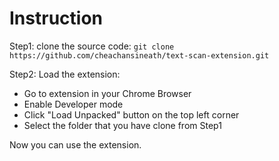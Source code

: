 # Instruction
Step1: clone the source code: ```git clone https://github.com/cheachansineath/text-scan-extension.git```

Step2: Load the extension:
  + Go to extension in your Chrome Browser
  + Enable Developer mode
  + Click "Load Unpacked" button on the top left corner
  + Select the folder that you have clone from Step1

Now you can use the extension.
